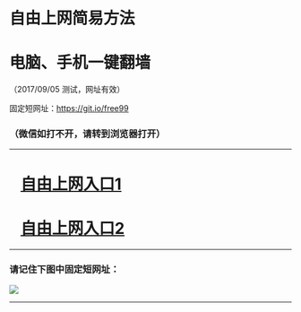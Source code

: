 ﻿# 自由上网简易方法

# 电脑、手机一键翻墙

（2017/09/05 测试，网址有效）

固定短网址：https://git.io/free99

### （微信如打不开，请转到浏览器打开）


***





# &nbsp;&nbsp; <a href="http://ft884413245.fwq-tz1001.xyz/fwqtz01.html?t=090500124329 " target="_blank">自由上网入口1</a>
# &nbsp;&nbsp; <a href="http://ft184509345.fwq-tz1002.xyz/fwqtz02.html?t=09050014407 " target="_blank">自由上网入口2</a>
***

### 请记住下图中固定短网址：

<img src="https://s3-us-west-2.amazonaws.com/fwq-1001/yjfq-20170905okok.png" /> 


***

